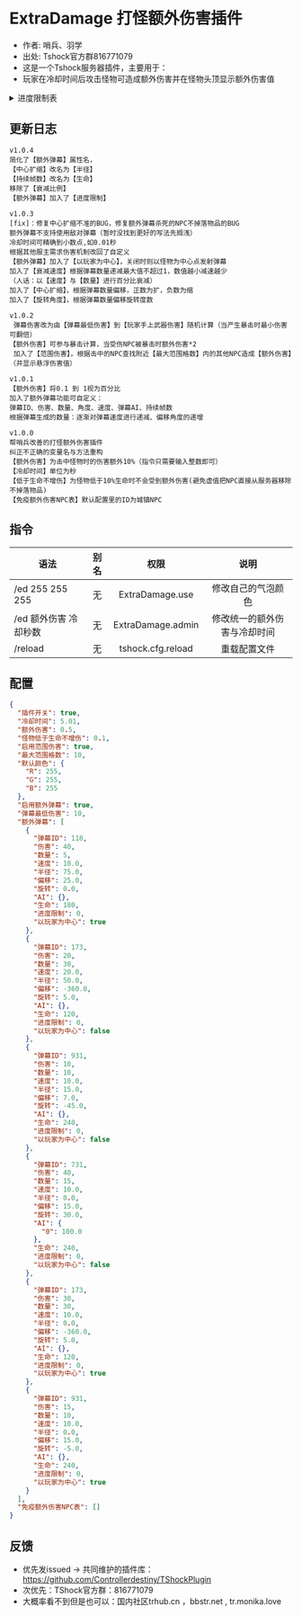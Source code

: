 # ExtraDamage 打怪额外伤害插件

- 作者: 哨兵、羽学
- 出处: Tshock官方群816771079
- 这是一个Tshock服务器插件，主要用于：
- 玩家在冷却时间后攻击怪物可造成额外伤害并在怪物头顶显示额外伤害值

<details>
  <summary>进度限制表</summary>

```事件与进度```
- None (无) - 0
- EyeOfCthulhu (克眼, 克苏鲁之眼) - 1
- SlimeKing (史莱姆王, 史莱姆之王, 史王) - 2
- EvilBoss (克脑, 克苏鲁之脑, 世界吞噬者, 世界吞噬怪, 世吞) - 3
- Skeletron (骷髅王) - 4
- QueenBee (蜂王) - 5
- Deerclops (鹿角怪, 独眼巨鹿) - 6
- WallOfFlesh (血肉墙, 肉山, 肉后, 困难模式) - 7
- MechBossAny (一王后) - 8
- TheTwins (双子魔眼) - 9
- TheDestroyer (毁灭者, 铁长直) - 10
- SkeletronPrime (机械骷髅王) - 11
- Plantera (世纪之花, 世花) - 12
- Golem (石巨人) - 13
- DukeFishron (猪鲨, 猪龙鱼公爵) - 14
- LunaticCultist (拜月教邪教徒, 拜月) - 15
- Moonlord (月球领主, 月亮领主, 月总) - 16
- EmpressOfLight (光之女皇, 光女) - 17
- QieenSlime (史莱姆皇后, 史后) - 18
- HalloweenTree (哀木) - 19
- HalloweenKing (南瓜王) - 20
- ChristmasTree (长绿尖叫怪) - 21
- ChristmasIceQueen (冰雪女皇) - 22
- ChristmasSantank (圣诞坦克) - 23
- Martians (火星飞碟, 飞碟) - 24
- Clown (小丑) - 25
- TowerSolar (日耀柱) - 26
- TowerVortex (星旋柱) - 27
- TowerNebula (星云柱) - 28
- TowerStardust (星尘柱) - 29
- Goblins (哥布林入侵, 哥布林) - 30
- Pirates (海盗入侵, 海盗) - 31
- Frost (霜月) - 32
- BloodMoon (血月) - 33
- DrakMageT1 (旧日一, 黑暗法师) - 34
- OrgeT2 (旧日二, 巨魔) - 35
- BetsyT3 (旧日三, 贝蒂斯, 双足翼龙) - 36
- Raining (雨天) - 37
- DyaTime (白天) - 38
- Night (夜晚) - 39
- WindyDay (大风天) - 40
- Halloween (万圣节) - 41
- Party (派对) - 42

```世界种子```
- DrunkWorld (2020, 醉酒世界) - 43
- tenthAnniversaryWorld (2021, 十周年) - 44
- ForTheWorthy (ftw) - 45
- RemixWorld (混乱世界, 颠倒世界) - 46
- NotTheBeesWorld (ntb, 蜂蜜世界) - 47
- DontStarveWorld (永恒领域, 饥荒) - 48
- zenithWorld (天顶世界, 天顶) - 49
- NoTrapsWorld (陷阱世界, 陷阱) - 50

```月相```
- FullMoon (满月) - 51
- WaningGibbous (亏凸月) - 52
- ThirdQuarter (下弦月) - 53
- WaningCrescen (残月) - 54
- NewMoon (新月) - 55
- WaxingCrescent (娥眉月) - 56
- FirstQuarter (上弦月) - 57
- WaxingGibbous (盈凸月) - 58

</details>

## 更新日志

```
v1.0.4
简化了【额外弹幕】属性名，
【中心扩缩】改名为【半径】
【持续帧数】改名为【生命】
移除了【衰减比例】
【额外弹幕】加入了【进度限制】

v1.0.3
[fix]：修复中心扩缩不准的BUG，修复额外弹幕杀死的NPC不掉落物品的BUG
额外弹幕不支持使用敌对弹幕（暂时没找到更好的写法先搁浅）
冷却时间可精确到小数点,如0.01秒
根据其他服主需求伤害机制改回了自定义
【额外弹幕】加入了【以玩家为中心】，关闭时则以怪物为中心点发射弹幕
加入了【衰减速度】根据弹幕数量递减最大值不超过1，数值越小减速越少
（人话：以【速度】与【数量】进行百分比衰减）
加入了【中心扩缩】，根据弹幕数量偏移，正数为扩，负数为缩
加入了【旋转角度】，根据弹幕数量偏移旋转度数

v1.0.2
 弹幕伤害改为由【弹幕最低伤害】到【玩家手上武器伤害】随机计算（当产生暴击时最小伤害可翻倍）
【额外伤害】可参与暴击计算，当受伤NPC被暴击时额外伤害*2
 加入了【范围伤害】，根据击中的NPC查找附近【最大范围格数】内的其他NPC造成【额外伤害】（并显示悬浮伤害值）

v1.0.1
【额外伤害】将0.1 到 1视为百分比
加入了额外弹幕功能可自定义：
弹幕ID、伤害、数量、角度、速度、弹幕AI、持续帧数
根据弹幕生成的数量：逐渐对弹幕速度进行递减、偏移角度的递增

v1.0.0
帮哨兵改善的打怪额外伤害插件
纠正不正确的变量名与方法重构
【额外伤害】为击中怪物时的伤害额外10%（指令只需要输入整数即可）
【冷却时间】单位为秒
【低于生命不增伤】为怪物低于10%生命时不会受到额外伤害(避免虚值把NPC直接从服务器移除不掉落物品)
【免疫额外伤害NPC表】默认配置里的ID为城镇NPC
```

## 指令

| 语法                             | 别名  |       权限       |                   说明                   |
| -------------------------------- | :---: | :--------------: | :--------------------------------------: |
| /ed 255 255 255 | 无 |   ExtraDamage.use    |    修改自己的气泡颜色    |
| /ed 额外伤害 冷却秒数 | 无 |   ExtraDamage.admin    |    修改统一的额外伤害与冷却时间   |
| /reload  | 无 |   tshock.cfg.reload    |    重载配置文件    |

## 配置

```json
{
  "插件开关": true,
  "冷却时间": 5.01,
  "额外伤害": 0.5,
  "怪物低于生命不增伤": 0.1,
  "启用范围伤害": true,
  "最大范围格数": 10,
  "默认颜色": {
    "R": 255,
    "G": 255,
    "B": 255
  },
  "启用额外弹幕": true,
  "弹幕最低伤害": 10,
  "额外弹幕": [
    {
      "弹幕ID": 118,
      "伤害": 40,
      "数量": 5,
      "速度": 10.0,
      "半径": 75.0,
      "偏移": 25.0,
      "旋转": 0.0,
      "AI": {},
      "生命": 180,
      "进度限制": 0,
      "以玩家为中心": true
    },
    {
      "弹幕ID": 173,
      "伤害": 20,
      "数量": 30,
      "速度": 20.0,
      "半径": 50.0,
      "偏移": -360.0,
      "旋转": 5.0,
      "AI": {},
      "生命": 120,
      "进度限制": 0,
      "以玩家为中心": false
    },
    {
      "弹幕ID": 931,
      "伤害": 10,
      "数量": 10,
      "速度": 10.0,
      "半径": 15.0,
      "偏移": 7.0,
      "旋转": -45.0,
      "AI": {},
      "生命": 240,
      "进度限制": 0,
      "以玩家为中心": false
    },
    {
      "弹幕ID": 731,
      "伤害": 40,
      "数量": 15,
      "速度": 10.0,
      "半径": 0.0,
      "偏移": 15.0,
      "旋转": 30.0,
      "AI": {
        "0": 100.0
      },
      "生命": 240,
      "进度限制": 0,
      "以玩家为中心": false
    },
    {
      "弹幕ID": 173,
      "伤害": 30,
      "数量": 30,
      "速度": 10.0,
      "半径": 0.0,
      "偏移": -360.0,
      "旋转": 5.0,
      "AI": {},
      "生命": 120,
      "进度限制": 0,
      "以玩家为中心": true
    },
    {
      "弹幕ID": 931,
      "伤害": 15,
      "数量": 10,
      "速度": 10.0,
      "半径": 0.0,
      "偏移": 15.0,
      "旋转": -5.0,
      "AI": {},
      "生命": 240,
      "进度限制": 0,
      "以玩家为中心": true
    }
  ],
  "免疫额外伤害NPC表": []
}
```
## 反馈
- 优先发issued -> 共同维护的插件库：https://github.com/Controllerdestiny/TShockPlugin
- 次优先：TShock官方群：816771079
- 大概率看不到但是也可以：国内社区trhub.cn ，bbstr.net , tr.monika.love